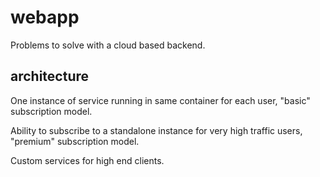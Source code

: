 # webapp

Problems to solve with a cloud based backend.

## architecture
One instance of service running in same container for each user, "basic" subscription model.

Ability to subscribe to a standalone instance for very high traffic users, "premium" subscription model.

Custom services for high end clients.


